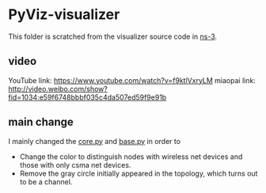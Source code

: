# PyViz-visualizer
This folder is scratched from the visualizer source code in [ns-3](http://code.nsnam.org/ns-3.25).

## video
YouTube link:
https://www.youtube.com/watch?v=f9ktlVxryLM
miaopai link:
http://video.weibo.com/show?fid=1034:e59f6748bbbf035c4da507ed59f9e91b

## main change
I mainly changed the [core.py](core.py) and  [base.py](base.py) in order to 
- Change the color to distinguish nodes with wireless net devices and those with only csma net devices.
- Remove the gray circle initially appeared in the topology, which turns out to be a channel.


